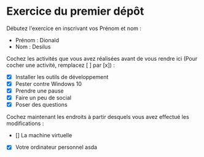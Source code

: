 # Exercice du premier dépôt

 Débutez l'exercice en inscrivant vos Prénom et nom :

 - Prénom : Dionald
 - Nom : Desilus

 Cochez les activités que vous avez réalisées avant de vous rendre ici (Pour cocher une activité, remplacez [ ] par [x]) :

 - [X] Installer les outils de développement
 - [X] Pester contre Windows 10
 - [X] Prendre une pause
 - [X] Faire un peu de social
 - [X] Poser des questions

 Cochez maintenant les endroits à partir desquels vous avez effectué les modifications :

 - [] La machine virtuelle
 - [X] Votre ordinateur personnel
 asda
